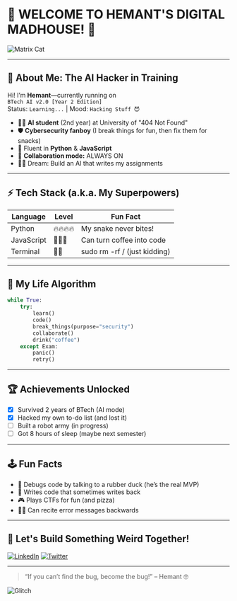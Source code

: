 # 🎉 WELCOME TO HEMANT'S DIGITAL MADHOUSE! 🎉

![Matrix Cat](https://media.giphy.com/media/l0MYt5jPR6QX5pnqM/giphy.gif)

---

## 👾 About Me: The AI Hacker in Training

Hi! I’m **Hemant**—currently running on  
`BTech AI v2.0 [Year 2 Edition]`  
Status: `Learning...` | Mood: `Hacking Stuff 😈`

- 🧑‍🎓 **AI student** (2nd year) at University of "404 Not Found"
- 🛡️ **Cybersecurity fanboy** (I break things for fun, then fix them for snacks)
- 🐍 Fluent in **Python** & **JavaScript**
- 🤝 **Collaboration mode:** ALWAYS ON
- 🦸‍♂️ Dream: Build an AI that writes my assignments

---

## ⚡ Tech Stack (a.k.a. My Superpowers)

| Language      | Level          | Fun Fact                    |
| ------------- |---------------|-----------------------------|
| Python        | 🔥🔥🔥🔥         | My snake never bites!       |
| JavaScript    | 🤯🤯🤯           | Can turn coffee into code   |
| Terminal      | 🧙‍♂️           | sudo rm -rf / (just kidding)|

---

## 🤖 My Life Algorithm

```python
while True:
    try:
        learn()
        code()
        break_things(purpose="security")
        collaborate()
        drink("coffee")
    except Exam:
        panic()
        retry()
```

---

## 🏆 Achievements Unlocked

- [x] Survived 2 years of BTech (AI mode)
- [x] Hacked my own to-do list (and lost it)
- [ ] Built a robot army (in progress)
- [ ] Got 8 hours of sleep (maybe next semester)

---

## 🕹️ Fun Facts

- 🦆 Debugs code by talking to a rubber duck (he’s the real MVP)
- 🤖 Writes code that sometimes writes back
- 🎮 Plays CTFs for fun (and pizza)
- 🧙‍♂️ Can recite error messages backwards

---

## 🚀 Let's Build Something Weird Together!

[![LinkedIn](https://img.shields.io/badge/-LinkedIn-blue?logo=linkedin&style=flat-square)](https://www.linkedin.com/in/CHHemant/)
[![Twitter](https://img.shields.io/badge/-Twitter-blue?logo=twitter&style=flat-square)](https://twitter.com/crazyhemant)

---

> “If you can’t find the bug, become the bug!” – Hemant 🤓

![Glitch](https://media.giphy.com/media/3ohc0WzQ3XfTgEJpYQ/giphy.gif)
